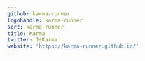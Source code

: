 ```yaml
---
github: karma-runner
logohandle: karma-runner
sort: karma-runner
title: Karma
twitter: JsKarma
website: 'https://karma-runner.github.io/'
---
```

